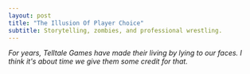 ```yaml
---
layout: post
title: "The Illusion Of Player Choice"
subtitle: Storytelling, zombies, and professional wrestling.
---
```


_For years, Telltale Games have made their living by lying to our faces. I think it's about time we give them some credit for that._
